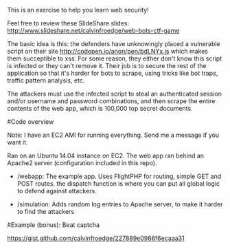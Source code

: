 This is an exercise to help you learn web security!

Feel free to review these SlideShare slides: http://www.slideshare.net/calvinfroedge/web-bots-ctf-game

The basic idea is this: the defenders have unknowingly placed a vulnerable script on their site http://codepen.io/anon/pen/bdLNYx.js which makes them succeptible to xss. For some reason, they either don't know this script is infected or they can't remove it. Their job is to secure the rest of the application so that it's harder for bots to scrape, using tricks like bot traps, traffic pattern analysis, etc.

The attackers must use the infected script to steal an authenticated session and/or username and password combinations, and then scrape the entire contents of the web app, which is 100,000 top secret documents.

#Code overview

Note: I have an EC2 AMI for running everything. Send me a message if you want it.

Ran on an Ubuntu 14.04 instance on EC2. The web app ran behind an Apache2 server (configuration included in this repo).

- /webapp: The example app. Uses FlightPHP for routing, simple GET and POST routes. the dispatch function is where you can put all global logic to defend against attackers.

- /simulation: Adds random log entries to Apache server, to make it harder to find the attackers

#Example (bonus): Beat captcha

https://gist.github.com/calvinfroedge/227889e0986f6ecaaa31
